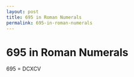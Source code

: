 ```yaml
---
layout: post
title: 695 in Roman Numerals
permalink: 695-in-roman-numerals
---
```


# 695 in Roman Numerals

695 = DCXCV
